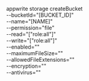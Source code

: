 appwrite storage createBucket \
        --bucketId="[BUCKET_ID]" \
        --name="[NAME]" \
        --permission="file" \
        --read="[&quot;role:all&quot;]" \
        --write="[&quot;role:all&quot;]" \
        --enabled="" \
        --maximumFileSize="" \
        --allowedFileExtensions="" \
        --encryption="" \
        --antivirus=""
